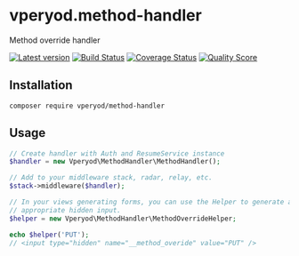 # vperyod.method-handler
Method override handler

[![Latest version][ico-version]][link-packagist]
[![Build Status][ico-travis]][link-travis]
[![Coverage Status][ico-scrutinizer]][link-scrutinizer]
[![Quality Score][ico-code-quality]][link-code-quality]

## Installation
```
composer require vperyod/method-handler
```

## Usage
```php
// Create handler with Auth and ResumeService instance
$handler = new Vperyod\MethodHandler\MethodHandler();

// Add to your middleware stack, radar, relay, etc.
$stack->middleware($handler);

// In your views generating forms, you can use the Helper to generate an
// appropriate hidden input.
$helper = new Vperyod\MethodHandler\MethodOverrideHelper;

echo $helper('PUT');
// <input type="hidden" name="__method_overide" value="PUT" />

```

[ico-version]: https://img.shields.io/packagist/v/vperyod/method-handler.svg?style=flat-square
[ico-travis]: https://img.shields.io/travis/vperyod/vperyod.method-handler/develop.svg?style=flat-square
[ico-scrutinizer]: https://img.shields.io/scrutinizer/coverage/g/vperyod/vperyod.method-handler.svg?style=flat-square
[ico-code-quality]: https://img.shields.io/scrutinizer/g/vperyod/vperyod.method-handler.svg?style=flat-square

[link-packagist]: https://packagist.org/packages/vperyod/method-handler
[link-travis]: https://travis-ci.org/vperyod/vperyod.method-handler
[link-scrutinizer]: https://scrutinizer-ci.com/g/vperyod/vperyod.method-handler
[link-code-quality]: https://scrutinizer-ci.com/g/vperyod/vperyod.method-handler
